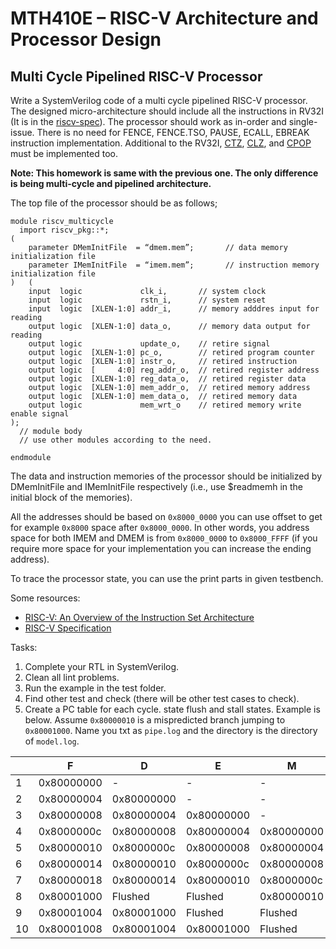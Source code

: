 # MTH410E – RISC-V Architecture and Processor Design

## Multi Cycle Pipelined RISC-V Processor

Write a SystemVerilog code of a multi cycle pipelined RISC-V processor. The designed micro-architecture should include all the instructions in RV32I (It is in the [riscv-spec](https://github.com/riscv/riscv-isa-manual/releases/download/riscv-isa-release-bb8b912-2025-03-21/riscv-unprivileged.pdf)). The processor should work as in-order and single-issue. There is no need for FENCE, FENCE.TSO, PAUSE, ECALL, EBREAK instruction implementation. Additional to the RV32I, [CTZ](https://riscv-software-src.github.io/riscv-unified-db/manual/html/isa/isa_20240411/insts/ctz.html), [CLZ](https://riscv-software-src.github.io/riscv-unified-db/manual/html/isa/isa_20240411/insts/clz.html), and [CPOP](https://riscv-software-src.github.io/riscv-unified-db/manual/html/isa/isa_20240411/insts/cpop.html) must be implemented too.

**Note: This homework is same with the previous one. The only difference is being multi-cycle and pipelined architecture.**

The top file of the processor should be as follows;

```
module riscv_multicycle
  import riscv_pkg::*;
(
    parameter DMemInitFile  = “dmem.mem”;       // data memory initialization file
    parameter IMemInitFile  = “imem.mem”;       // instruction memory initialization file
)   (
    input  logic             clk_i,       // system clock
    input  logic             rstn_i,      // system reset
    input  logic  [XLEN-1:0] addr_i,      // memory adddres input for reading
    output logic  [XLEN-1:0] data_o,      // memory data output for reading
    output logic             update_o,    // retire signal
    output logic  [XLEN-1:0] pc_o,        // retired program counter
    output logic  [XLEN-1:0] instr_o,     // retired instruction
    output logic  [     4:0] reg_addr_o,  // retired register address
    output logic  [XLEN-1:0] reg_data_o,  // retired register data
    output logic  [XLEN-1:0] mem_addr_o,  // retired memory address
    output logic  [XLEN-1:0] mem_data_o,  // retired memory data
    output logic             mem_wrt_o    // retired memory write enable signal
);
  // module body
  // use other modules according to the need.

endmodule
```

The data and instruction memories of the processor should be initialized by DMemInitFile and  IMemInitFile respectively (i.e., use $readmemh in the initial block of the memories).

All the addresses should be based on `0x8000_0000` you can use offset to get for example `0x8000` space after `0x8000_0000`. In other words, you address space for both IMEM and DMEM is from `0x8000_0000` to `0x8000_FFFF` (if you require more space for your implementation you can increase the ending address).

To trace the processor state, you can use the print parts in given testbench.


Some resources:
- [RISC-V: An Overview of the Instruction Set Architecture](https://web.cecs.pdx.edu/~harry/riscv/RISCV-Summary.pdf)
- [RISC-V Specification](https://github.com/riscv/riscv-isa-manual/releases/download/riscv-isa-release-bb8b912-2025-03-21/riscv-privileged.pdf)


Tasks:

1. Complete your RTL in SystemVerilog.
2. Clean all lint problems.
3. Run the example in the test folder.
4. Find other test and check (there will be other test cases to check).
5. Create a PC table for each cycle. state flush and stall states. Example is below. Assume `0x80000010` is a mispredicted branch jumping to `0x80001000`. Name you txt as `pipe.log` and the directory is the directory of `model.log`.

|    | F| D| E|M |WB|
|--  |--|--|--|--|--|
| 1  |0x80000000| - | - | - | - |
| 2  |0x80000004|0x80000000| - | - | - |
| 3  |0x80000008|0x80000004| 0x80000000 | - | - |
| 4  |0x8000000c|0x80000008|0x80000004| 0x80000000 | - |
| 5  |0x80000010|0x8000000c|0x80000008|0x80000004|0x80000000|
| 6  |0x80000014|0x80000010|0x8000000c|0x80000008|0x80000004|
| 7  |0x80000018|0x80000014|0x80000010|0x8000000c|0x80000008|
| 8  |0x80001000|Flushed|Flushed|0x80000010|0x8000000c|
| 9  |0x80001004|0x80001000|Flushed|Flushed|0x80000010|
| 10 |0x80001008|0x80001004|0x80001000|Flushed|Flushed|

